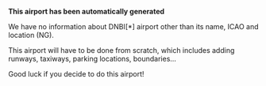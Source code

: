 **This airport has been automatically generated**

We have no information about DNBI[*] airport other than its name, ICAO and location (NG).

This airport will have to be done from scratch, which includes adding runways, taxiways, parking locations, boundaries...

Good luck if you decide to do this airport!